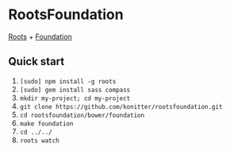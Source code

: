 RootsFoundation
=============

[Roots](http://roots.cx/) + [Foundation](http://foundation.zurb.com/)

## Quick start

1. ``[sudo] npm install -g roots``
1. ``[sudo] gem install sass compass``
2. ``mkdir my-project; cd my-project``
3. ``git clone https://github.com/konitter/rootsfoundation.git``
4. ``cd rootsfoundation/bower/foundation``
5. ``make foundation``
6. ``cd ../../``
7. ``roots watch``